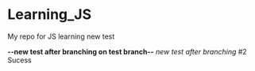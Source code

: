 # Learning_JS
My repo for JS learning
new test

**--new test after branching on test branch--**
*new test after branching*
#2 Sucess